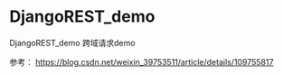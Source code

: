 # DjangoREST_demo
DjangoREST_demo 跨域请求demo


参考：
https://blog.csdn.net/weixin_39753511/article/details/109755817
